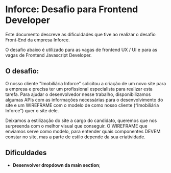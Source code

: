 # Inforce: Desafio para Frontend Developer
Este documento descreve as dificuldades que tive ao realizar o desafio Front-End da empresa Inforce. 

O desafio abaixo é utilizado para as vagas de frontend  UX / UI e para as vagas de Frontend Javascript Developer.

## O desafio:
O nosso cliente "Imobiliária Inforce" solicitou a criação de um novo site para a empresa e precisa ter um profissional especialista para realizar esta tarefa. Para ajudar o desenvolvedor nesse trabalho, disponibilizamos algumas APIs com as informações necessárias para o desenvolvimento do site e um WIREFRAME com o modelo de como nosso cliente (“Imobiliária Inforce”) quer o site dele.

Deixamos a estilização do site a cargo do candidato, queremos que nos surpreenda com o melhor visual que conseguir. O WIREFRAME que enviamos serve como modelo, para entender quais componentes DEVEM constar no site, mas a parte de estilo depende da sua criatividade.



## Dificuldades

- **Desenvolver dropdown da main section**;
